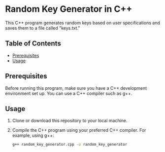# Random Key Generator in C++

This C++ program generates random keys based on user specifications and saves them to a file called "keys.txt."

## Table of Contents

- [Prerequisites](#prerequisites)
- [Usage](#usage)

## Prerequisites

Before running this program, make sure you have a C++ development environment set up. You can use a C++ compiler such as g++.

## Usage

1. Clone or download this repository to your local machine.

2. Compile the C++ program using your preferred C++ compiler. For example, using g++:

   ```sh
   g++ random_key_generator.cpp -o random_key_generator
